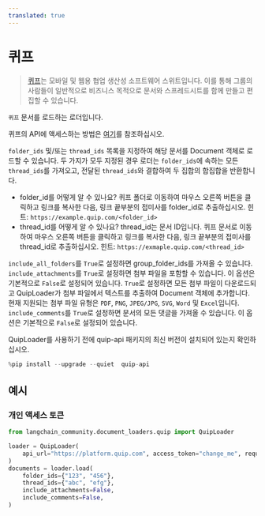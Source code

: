 ```yaml
---
translated: true
---
```


# 퀴프

>[퀴프](https://quip.com)는 모바일 및 웹용 협업 생산성 소프트웨어 스위트입니다. 이를 통해 그룹의 사람들이 일반적으로 비즈니스 목적으로 문서와 스프레드시트를 함께 만들고 편집할 수 있습니다.

`퀴프` 문서를 로드하는 로더입니다.

퀴프의 API에 액세스하는 방법은 [여기](https://quip.com/dev/automation/documentation/current#section/Authentication/Get-Access-to-Quip's-APIs)를 참조하십시오.

`folder_ids` 및/또는 `thread_ids` 목록을 지정하여 해당 문서를 Document 객체로 로드할 수 있습니다. 두 가지가 모두 지정된 경우 로더는 `folder_ids`에 속하는 모든 `thread_ids`를 가져오고, 전달된 `thread_ids`와 결합하여 두 집합의 합집합을 반환합니다.

* folder_id를 어떻게 알 수 있나요?
  퀴프 폴더로 이동하여 마우스 오른쪽 버튼을 클릭하고 링크를 복사한 다음, 링크 끝부분의 접미사를 folder_id로 추출하십시오. 힌트: `https://example.quip.com/<folder_id>`
* thread_id를 어떻게 알 수 있나요?
  thread_id는 문서 ID입니다. 퀴프 문서로 이동하여 마우스 오른쪽 버튼을 클릭하고 링크를 복사한 다음, 링크 끝부분의 접미사를 thread_id로 추출하십시오. 힌트: `https://exmaple.quip.com/<thread_id>`

`include_all_folders`를 `True`로 설정하면 group_folder_ids를 가져올 수 있습니다.
`include_attachments`를 `True`로 설정하면 첨부 파일을 포함할 수 있습니다. 이 옵션은 기본적으로 `False`로 설정되어 있습니다. `True`로 설정하면 모든 첨부 파일이 다운로드되고 QuipLoader가 첨부 파일에서 텍스트를 추출하여 Document 객체에 추가합니다. 현재 지원되는 첨부 파일 유형은 `PDF`, `PNG`, `JPEG/JPG`, `SVG`, `Word` 및 `Excel`입니다. `include_comments`를 `True`로 설정하면 문서의 모든 댓글을 가져올 수 있습니다. 이 옵션은 기본적으로 `False`로 설정되어 있습니다.

QuipLoader를 사용하기 전에 quip-api 패키지의 최신 버전이 설치되어 있는지 확인하십시오.

```python
%pip install --upgrade --quiet  quip-api
```

## 예시

### 개인 액세스 토큰

```python
from langchain_community.document_loaders.quip import QuipLoader

loader = QuipLoader(
    api_url="https://platform.quip.com", access_token="change_me", request_timeout=60
)
documents = loader.load(
    folder_ids={"123", "456"},
    thread_ids={"abc", "efg"},
    include_attachments=False,
    include_comments=False,
)
```

